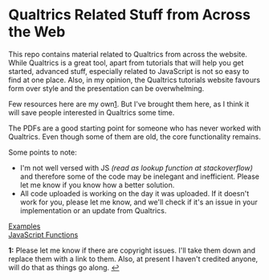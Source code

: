# Qualtrics Related Stuff from Across the Web

This repo contains material related to Qualtrics from across the website. While Qualtrics is a great tool, apart from tutorials that will help you get started, advanced stuff, especially related to JavaScript is not so easy to find at one place. Also, in my opinion, the Qualtrics tutorials website favours form over style and the presentation can be overwhelming.

Few resources here are my own[1](./#f1). But I've brought them here, as I think it will save people interested in Qualtrics some time.

The PDFs are a good starting point for someone who has never worked with Qualtrics. Even though some of them are old, the core functionality remains.

Some points to note:

* I'm not well versed with JS _\(read as lookup function at stackoverflow\)_ and therefore some of the code may be inelegant and inefficient. Please let me know if you know how a better solution.
* All code uploaded is working on the day it was uploaded. If it doesn't work for you, please let me know, and we'll check if it's an issue in your implementation or an update from Qualtrics. 

[Examples](examples.md)  
[JavaScript Functions](https://github.com/tafakkur/QualtricsHub/tree/419c5abfb5160aeebe8d402373ccc599478668ec/JavaScript%20Files/README.md)

**1:** Please let me know if there are copyright issues. I'll take them down and replace them with a link to them. Also, at present I haven't credited anyone, will do that as things go along. [↩](./#a1)

